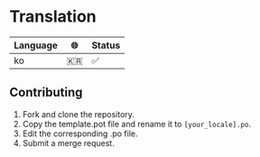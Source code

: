 # Translation

| Language | 🌐 | Status |
|-------|---|---|
| ko | 🇰🇷 | ✅ |

## Contributing

1. Fork and clone the repository.
2. Copy the template.pot file and rename it to `[your_locale].po`.
3. Edit the corresponding .po file.
4. Submit a merge request.